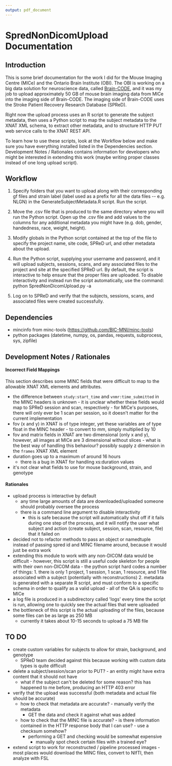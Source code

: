```yaml
---
output: pdf_document
---
```

# SpredNonDicomUpload Documentation

## Introduction

This is some brief documentation for the work I did for the Mouse Imaging Centre (MICe) and the Ontario Brain Institute (OBI).  The OBI is working on a big data solution for neuroscience data, called [Brain-CODE][1], and it was my job to upload approximately 50 GB of mouse brain imaging data from MICe into the imaging side of Brain-CODE.  The imaging side of Brain-CODE uses the Stroke Patient Recovery Research Database (SPReD).

Right now the upload process uses an R script to generate the subject metadata, then uses a Python script to map the subject metadata to the XNAT XML schema, to extract other metadata, and to structure HTTP PUT web service calls to the XNAT REST API. 

To learn how to use these scripts, look at the Workflow below and make sure you have everything installed listed in the Dependencies section.  Development Notes / Rationales contains information for developers who might be interested in extending this work (maybe writing proper classes instead of one long upload script).

## Workflow

1. Specify folders that you want to upload along with their corresponding gf files and strain label (label used as a prefix for all the data files -- e.g. NLGN) in the GenerateSubjectMetadata.R script.  Run the script.

2. Move the .csv file that is produced to the same directory where you will run the Python script.  Open up the .csv file and add values to the columns for any additional metadata you might have (e.g. dob, gender, handedness, race, weight, height).

3. Modify globals in the Python script contained at the top of the file to specify the project name, site code, SPReD url, and other metadata about the upload.

4. Run the Python script, supplying your username and password, and it will upload subjects, sessions, scans, and any associated files to the project and site at the specified SPReD url.  By default, the script is interactive to help ensure that the proper files are uploaded.  To disable interactivity and instead run the script automatically, use the command: python SpredNonDicomUpload.py -a

5. Log on to SPReD and verify that the subjects, sessions, scans, and associated files were created successfully.  

## Dependencies

- mincinfo from minc-tools (https://github.com/BIC-MNI/minc-tools)
- python packages (datetime, numpy, os, pandas, requests, subprocess, sys, zipfile)

## Development Notes / Rationales

#### Incorrect Field Mappings

This section describes some MINC fields that were difficult to map to the allowable XNAT XML elements and attributes.

- the difference between `study:start_time` and `vnmr:time_submitted` in the MINC headers is unknown
	  - it is unclear whether these fields would map to SPReD session and scan, respectively
	  - for MICe's purposes, there will only ever be 1 scan per session, so it doesn't matter for the current implementation
- fov (x and y) in XNAT is of type integer, yet these variables are of type float in the MINC header
	  - to convert to mm, simply multiplied by 10
- fov and matrix fields in XNAT are two dimensional (only x and y), however, all images at MICe are 3 dimensional without slices
	  - what is the best way of handling this behaviour?  possibly supply z dimension in the `frames` XNAT XML element
- duration goes up to a maximum of around 16 hours
    - there is a bug in XNAT for handling xs:duration values
- it's not clear what fields to use for mouse background, strain, and genotype

#### Rationales

- upload process is interactive by default
    - any time large amounts of data are downloaded/uploaded someone should probably oversee the process
    - there is a command line argument to disable interactivity
        - this is safe because the script will automatically shut off if it fails during one step of the process, and it will notify the user what subject and action (create subject, session, scan, resource, file) that it failed on
- decided not to refactor methods to pass an object or namedtuple instead of passing spred id and MINC filename around, because it would just be extra work
- extending this module to work with any non-DICOM data would be difficult
	  - however, this script is still a useful code skeleton for people with their own non-DICOM data
	  - the python script hard codes a number of things:
		    1. there is only 1 project, 1 session, 1 scan, 1 resource, and 1 file associated with a subject (potentially with reconstructions)
		    2. metadata is generated with a separate R script, and must conform to a specific schema in order to qualify as a valid upload
	  - all of the QA is specific to MICe
- a log file is produced in a subdirectory called 'logs' every time the script is run, allowing one to quickly see the actual files that were uploaded
- the bottleneck of this script is the actual uploading of the files, because some files can be as large as 250 MB
    - currently it takes about 10-15 seconds to upload a 75 MB file

## TO DO

- create custom variables for subjects to allow for strain, background, and genotype
    - SPReD team decided against this because working with custom data types is quite difficult
- delete a subject/session/scan prior to PUT?
	  - an entity might have extra content that it should not have
    - what if the subject can't be deleted for some reason?  this has happened to me before, producing an HTTP 403 error
- verify that the upload was successful (both metadata and actual file should be accurate)
    - how to check that metadata are accurate?
	      - manually verify the metadata
        - GET the data and check it against what was added
    - how to check that the MINC file is accurate?
	      - is there information contained in the HTTP response body that I can use?
	      - use a checksum somehow?
        - performing a GET and checking would be somewhat expensive
	      - manually spot check certain files with a trained eye?
- extend script to work for reconstructed / pipeline processed images
	  - most places would download the MINC files, convert to NIfTI, then analyze with FSL

<!---
References
-->
[1]: https://braincode.ca/
